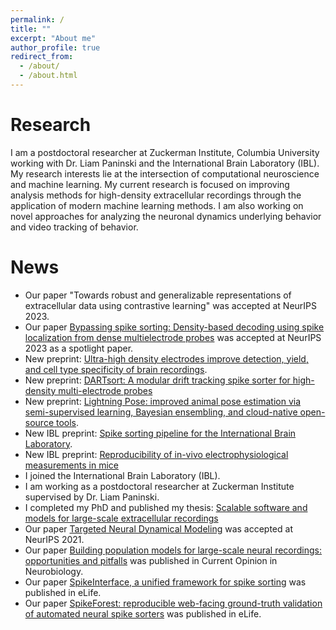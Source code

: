 ```yaml
---
permalink: /
title: ""
excerpt: "About me"
author_profile: true
redirect_from:
  - /about/
  - /about.html
---
```


Research
======
I am a postdoctoral researcher at Zuckerman Institute, Columbia University working with Dr. Liam Paninski and the International Brain Laboratory (IBL). My research interests lie at the intersection of computational neuroscience and machine learning. My current research is focused on improving analysis methods for high-density extracellular recordings through the application of modern machine learning methods. I am also working on novel approaches for analyzing the neuronal dynamics underlying behavior and video tracking of behavior.

News
======
* Our paper "Towards robust and generalizable representations of extracellular data using contrastive learning" was accepted at NeurIPS 2023.
* Our paper [Bypassing spike sorting: Density-based decoding using spike localization from dense multielectrode probes](https://www.sciencedirect.com/science/article/abs/pii/S0959438821000726) was accepted at NeurIPS 2023 as a spotlight paper.
* New preprint: [Ultra-high density electrodes improve detection, yield, and cell type specificity of brain recordings](https://www.biorxiv.org/content/10.1101/2023.08.23.554527v2.abstract).
* New preprint: [DARTsort: A modular drift tracking spike sorter for high-density multi-electrode probes](https://www.biorxiv.org/content/10.1101/2023.08.11.553023v1.abstract)
* New preprint: [Lightning Pose: improved animal pose estimation via semi-supervised learning, Bayesian ensembling, and cloud-native open-source tools](https://www.biorxiv.org/content/10.1101/2023.04.28.538703v1.abstract).
* New IBL preprint: [Spike sorting pipeline for the International Brain Laboratory](https://figshare.com/articles/online_resource/Spike_sorting_pipeline_for_the_International_Brain_Laboratory/19705522).
* New IBL preprint: [Reproducibility of in-vivo electrophysiological measurements in mice](https://www.biorxiv.org/content/10.1101/2022.05.09.491042v4.full)
* I joined the International Brain Laboratory (IBL).
* I am working as a postdoctoral researcher at Zuckerman Institute supervised by Dr. Liam Paninski.
* I completed my PhD and published my thesis: [Scalable software and models for large-scale extracellular recordings](https://era.ed.ac.uk/handle/1842/38697)
* Our paper [Targeted Neural Dynamical Modeling](https://papers.nips.cc/paper/2021/hash/f5cfbc876972bd0d031c8abc37344c28-Abstract.html) was accepted at NeurIPS 2021.
* Our paper [Building population models for large-scale neural recordings: opportunities and pitfalls](https://www.sciencedirect.com/science/article/abs/pii/S0959438821000726) was published in Current Opinion in Neurobiology.
* Our paper [SpikeInterface, a unified framework for spike sorting](https://elifesciences.org/articles/61834) was published in eLife.
* Our paper [SpikeForest: reproducible web-facing ground-truth validation of automated neural spike sorters](https://elifesciences.org/articles/55167) was published in eLife.

